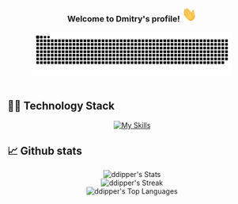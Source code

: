 <h3 align="center">
  Welcome to Dmitry's profile!
  <img src="https://raw.githubusercontent.com/danielcshn/danielcshn/master/icons/wave.gif" width="30" height="30">
</h3>
<div align="center">
  <img src="/snake.svg" width="80%">
</div>

<br/>

## 👨‍💻 Technology Stack

<!-- https://github.com/tandpfun/skill-icons -->
<div align="center">

  [![My Skills](https://skillicons.dev/icons?i=dotnet,javascript,vue,nodejs,typescript,cpp,html,css,bootstrap,sqlite,mysql,postgres,mongodb,unity,figma,ps,ai,git,linux,bash,&theme=dark&perline=10)](https://skillicons.dev)

</div>

## 📈 Github stats 
<div align="center">

  ![ddipper's Stats](https://github-readme-stats.vercel.app/api?username=ddipper&theme=dark&show_icons=true&hide_border=true&count_private=true&width=50%) </br>
  ![ddipper's Streak](https://github-readme-streak-stats.herokuapp.com/?user=ddipper&theme=dark&hide_border=true&width=50%)</br>
  ![ddipper's Top Languages](https://github-readme-stats.vercel.app/api/top-langs/?username=ddipper&theme=dark&show_icons=true&hide_border=true)</br>

</div>

